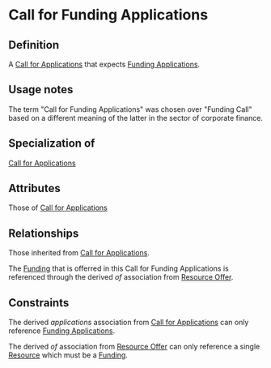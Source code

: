 # Call for Funding Applications

## Definition
A [Call for Applications](../entities/Call_for_Applications.md) that expects [Funding Applications](../entities/Funding_Application.md).

## Usage notes
The term "Call for Funding Applications" was chosen over "Funding Call" based on a different meaning of the latter in the sector of corporate finance.

## Specialization of
[Call for Applications](../entities/Call_for_Applications.md)

## Attributes
Those of [Call for Applications](../entities/Call_for_Applications.md)

## Relationships
Those inherited from [Call for Applications](../entities/Call_for_Applications.md).

The [Funding](../entities/Funding.md) that is offerred in this Call for Funding Applications is referenced through the derived *of* association from [Resource Offer](../entities/Resource_Offer.md).

## Constraints 
The derived *applications* association from [Call for Applications](../entities/Call_for_Applications.md) can only reference [Funding Applications](../entities/Funding_Application.md).

The derived *of* association from [Resource Offer](../entities/Resource_Offer.md) can only reference a single [Resource](../entities/Resource.md) which must be a [Funding](../entities/Funding.md).
